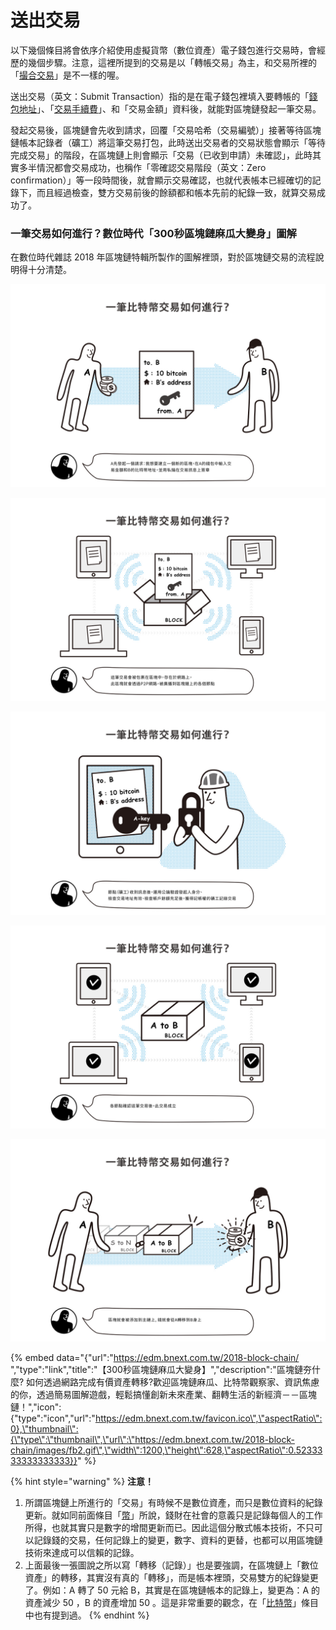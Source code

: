 # 送出交易

以下幾個條目將會依序介紹使用虛擬貨幣（數位資產）電子錢包進行交易時，會經歷的幾個步驟。注意，這裡所提到的交易是以「轉帳交易」為主，和交易所裡的「[撮合交易](../../jiao-yi-suo/cuo-he-jiao-yi.md)」是不一樣的喔。

送出交易（英文：Submit Transaction）指的是在電子錢包裡填入要轉帳的「[錢包地址](../bao-di-zhi.md)」、「[交易手續費](shou.md)」、和「交易金額」資料後，就能對區塊鏈發起一筆交易。

發起交易後，區塊鏈會先收到請求，回覆「交易哈希（交易編號）」接著等待區塊鏈帳本記錄者（礦工）將這筆交易打包，此時送出交易者的交易狀態會顯示「等待完成交易」的階段，在區塊鏈上則會顯示「交易（已收到申請）未確認」，此時其實多半情況都會交易成功，也稱作「零確認交易階段（英文：Zero confirmation）」等一段時間後，就會顯示交易確認，也就代表帳本已經確切的記錄下，而且經過檢查，雙方交易前後的餘額都和帳本先前的紀錄一致，就算交易成功了。

### 一筆交易如何進行？數位時代「300秒區塊鏈麻瓜大變身」圖解

在數位時代雜誌 2018 年區塊鏈特輯所製作的圖解裡頭，對於區塊鏈交易的流程說明得十分清楚。

![&#x6B65;&#x9A5F;1. &#x767C;&#x8D77;&#x4EA4;&#x6613;&#x8ACB;&#x6C42;](../../.gitbook/assets/skitched-20180805-191111%20%281%29.jpg)

![&#x6B65;&#x9A5F;2. &#x9001;&#x81F3;&#x5340;&#x584A;&#x93C8;&#x7B49;&#x5F85;&#x78BA;&#x8A8D;](../../.gitbook/assets/skitched-20180805-191118.jpg)

![&#x6B65;&#x9A5F;3. &#x7926;&#x5DE5;&#x9032;&#x884C;&#x6AA2;&#x67E5;&#x548C;&#x78BA;&#x8A8D;](../../.gitbook/assets/skitched-20180805-191125.jpg)

![&#x6B65;&#x9A5F;4. &#x78BA;&#x8A8D;&#x5F8C;&#x4EA4;&#x6613;&#x6210;&#x7ACB;&#xFF0C;&#x5E33;&#x672C;&#x66F4;&#x6539;&#x4E26;&#x5EE3;&#x64AD;&#x5176;&#x4ED6;&#x7926;&#x5DE5;&#x9032;&#x884C;&#x540C;&#x6B65;&#x4FEE;&#x6539;](../../.gitbook/assets/skitched-20180805-191133.jpg)

![&#x6B65;&#x9A5F;5. &#x8CC7;&#x7522;&#x5B8C;&#x6210;&#x771F;&#x6B63;&#x7684;&#x8F49;&#x79FB;&#xFF08;&#x8A18;&#x9304;&#xFF09;](../../.gitbook/assets/skitched-20180805-191142.jpg)

{% embed data="{\"url\":\"https://edm.bnext.com.tw/2018-block-chain/ \",\"type\":\"link\",\"title\":\"【300秒區塊鏈麻瓜大變身】\",\"description\":\"區塊鏈夯什麼? 如何透過網路完成有價資產轉移?歡迎區塊鏈麻瓜、比特幣觀察家、資訊焦慮的你，透過簡易圖解遊戲，輕鬆搞懂創新未來產業、翻轉生活的新經濟－－區塊鏈！\",\"icon\":{\"type\":\"icon\",\"url\":\"https://edm.bnext.com.tw/favicon.ico\",\"aspectRatio\":0},\"thumbnail\":{\"type\":\"thumbnail\",\"url\":\"https://edm.bnext.com.tw/2018-block-chain/images/fb2.gif\",\"width\":1200,\"height\":628,\"aspectRatio\":0.5233333333333333}}" %}

{% hint style="warning" %}
**注意！**

1. 所謂區塊鏈上所進行的「交易」有時候不是數位資產，而只是數位資料的紀錄更新。就如同前面條目「[幣](../../undefined.md)」所說，錢財在社會的意義只是記錄每個人的工作所得，也就其實只是數字的增間更新而已。因此這個分散式帳本技術，不只可以記錄錢的交易，任何記錄上的變更，數字、資料的更替，也都可以用區塊鏈技術來達成可以信賴的記錄。
2. 上面最後一張圖說之所以寫「轉移（記錄）」也是要強調，在區塊鏈上「數位資產」的轉移，其實沒有真的「轉移」，而是帳本裡頭，交易雙方的紀錄變更了。例如：A 轉了 50 元給 B，其實是在區塊鏈帳本的記錄上，變更為：A 的資產減少 50 ，B 的資產增加 50 。這是非常重要的觀念，在「[比特幣](../../bi-te.md#bi-te-shi-zhen-de)」條目中也有提到過。
{% endhint %}

